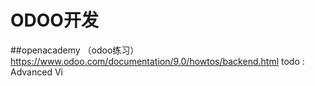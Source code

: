 # ODOO开发
##openacademy （odoo练习）
https://www.odoo.com/documentation/9.0/howtos/backend.html
todo : Advanced Vi
